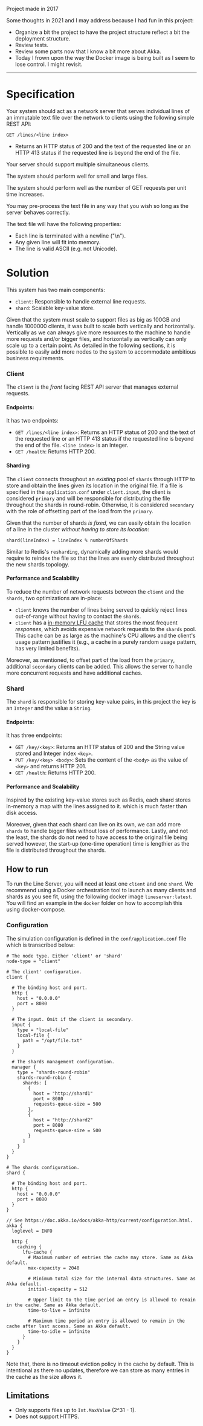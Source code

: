 Project made in 2017

Some thoughts in 2021 and I may address because I had fun in this project:
- Organize a bit the project to have the project structure reflect a bit the deployment structure.
- Review tests.
- Review some parts now that I know a bit more about Akka.
- Today I frown upon the way the Docker image is being built as I seem to lose control. I might revisit.

---
# Specification

Your system should act as a network server that serves individual lines of an immutable text file over the network to clients using the following simple REST API:

`GET /lines/<line index>`
* Returns an HTTP status of 200 and the text of the requested line or an HTTP 413 status if the requested line is beyond the end of the file.

Your server should support multiple simultaneous clients.

The system should perform well for small and large files.

The system should perform well as the number of GET requests per unit time increases.

You may pre-process the text file in any way that you wish so long as the server behaves correctly.

The text file will have the following properties:
* Each line is terminated with a newline ("\n").
* Any given line will fit into memory.
* The line is valid ASCII (e.g. not Unicode).

# Solution

This system has two main components:
* `client`: Responsible to handle external line requests.
* `shard`: Scalable key-value store.

Given that the system must scale to support files as big as 100GB and handle 1000000 clients, it was built to scale both
vertically and horizontally. Vertically as we can always give more resources to the machine to handle more requests and/or
bigger files, and horizontally as vertically can only scale up to a certain point. As detailed in the following sections,
it is possible to easily add more nodes to the system to accommodate ambitious business requirements.
 
### Client

The `client` is the _front_ facing REST API server that manages external requests.

#### Endpoints:

It has two endpoints:
* `GET /lines/<line index>`: Returns an HTTP status of 200 and the text of the requested line or an HTTP 413 status if 
   the requested line is beyond the end of the file. `<line index>` is an Integer.
* `GET /health`: Returns HTTP 200. 
    
#### Sharding

The `client` connects throughout an _existing_ pool of `shards` through HTTP to store and obtain the lines given its 
location in the original file. If a file is specified in the `application.conf` under `client.input`, the client is 
considered `primary` and will be responsible for distributing the file throughout the shards in round-robin. Otherwise,
it is considered `secondary` with the role of offsetting part of the load from the `primary`. 

Given that the number of shards *is fixed*, we can easily obtain the location of a line in the cluster *without having 
to store its location*:

    shard(lineIndex) = lineIndex % numberOfShards

Similar to Redis's `resharding`, dynamically adding more shards would require to reindex the file so that the lines are 
evenly distributed throughout the new shards topology.

#### Performance and Scalability

To reduce the number of network requests between the `client` and the `shards`, two optimizations are in-place:
* `client` knows the number of lines being served to quickly reject lines out-of-range without having to contact the `shards`.
* `client` has a [in-memory LFU cache](https://doc.akka.io/docs/akka-http/current/common/caching.html) that stores the
  most frequent *responses*, which avoids expensive network requests to the `shards` pool. This cache can be as large
  as the machine's CPU allows and the client's usage pattern justifies it (e.g., a cache in a purely random usage pattern,
  has very limited benefits).

Moreover, as mentioned, to offset part of the load from the `primary`, additional `secondary` clients can be added. This 
allows the server to handle more concurrent requests and have additional caches.

### Shard

The `shard` is responsible for storing key-value pairs, in this project the key is an `Integer` and the value a `String`.

#### Endpoints:

It has three endpoints:
* `GET /key/<key>`: Returns an HTTP status of 200 and the String value stored and Integer index `<key>`.
* `PUT /key/<key> <body>`: Sets the content of the `<body>` as the value of `<key>` and returns HTTP 201.
* `GET /health`: Returns HTTP 200. 

#### Performance and Scalability

Inspired by the existing key-value stores such as Redis, each shard stores in-memory a map with the lines assigned to 
it. which is much faster than disk access.

Moreover, given that each shard can live on its own, we can add more `shards` to handle bigger files without loss of
performance. Lastly, and not the least, the shards do not need to have access to the original file being served however,
the start-up (one-time operation) time is lengthier as the file is distributed throughout the shards. 


## How to run

To run the Line Server, you will need at least one `client` and one `shard`. We recommend using a Docker orchestration
tool to launch as many clients and shards as you see fit, using the following docker image `lineserver:latest`. You will
find an example in the `docker` folder on how to accomplish this using docker-compose.

### Configuration

The simulation configuration is defined in the `conf/application.conf` file which is transcribed below:
 
```
# The node type. Either 'client' or 'shard'
node-type = "client"

# The client' configuration.
client {

  # The binding host and port.
  http {
    host = "0.0.0.0"
    port = 8080
  }

  # The input. Omit if the client is secondary.
  input {
    type = "local-file"
    local-file {
      path = "/opt/file.txt"
    }
  }

  # The shards management configuration.
  manager {
    type = "shards-round-robin"
    shards-round-robin {
      shards: [
        {
          host = "http://shard1"
          port = 8080
          requests-queue-size = 500
        },
        {
          host = "http://shard2"
          port = 8080
          requests-queue-size = 500
        }
      ]
    }
  }
}

# The shards configuration.
shard {

  # The binding host and port.
  http {
    host = "0.0.0.0"
    port = 8080
  }
}

// See https://doc.akka.io/docs/akka-http/current/configuration.html.
akka {
  loglevel = INFO

  http {
    caching {
      lfu-cache {
        # Maximum number of entries the cache may store. Same as Akka default.
        max-capacity = 2048

        # Minimum total size for the internal data structures. Same as Akka default.
        initial-capacity = 512

        # Upper limit to the time period an entry is allowed to remain in the cache. Same as Akka default.
        time-to-live = infinite

        # Maximum time period an entry is allowed to remain in the cache after last access. Same as Akka default.
        time-to-idle = infinite
      }
    }
  }
}
```

Note that, there is no timeout eviction policy in the cache by default. This is intentional as there no updates,
therefore we can store as many entries in the cache as the size allows it. 

## Limitations

* Only supports files up to `Int.MaxValue` (2^31 - 1).
* Does not support HTTPS.


